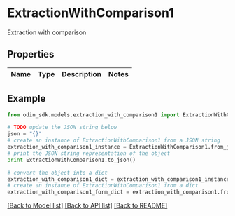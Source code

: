 # ExtractionWithComparison1

Extraction with comparison

## Properties

Name | Type | Description | Notes
------------ | ------------- | ------------- | -------------

## Example

```python
from odin_sdk.models.extraction_with_comparison1 import ExtractionWithComparison1

# TODO update the JSON string below
json = "{}"
# create an instance of ExtractionWithComparison1 from a JSON string
extraction_with_comparison1_instance = ExtractionWithComparison1.from_json(json)
# print the JSON string representation of the object
print ExtractionWithComparison1.to_json()

# convert the object into a dict
extraction_with_comparison1_dict = extraction_with_comparison1_instance.to_dict()
# create an instance of ExtractionWithComparison1 from a dict
extraction_with_comparison1_form_dict = extraction_with_comparison1.from_dict(extraction_with_comparison1_dict)
```
[[Back to Model list]](../README.md#documentation-for-models) [[Back to API list]](../README.md#documentation-for-api-endpoints) [[Back to README]](../README.md)


